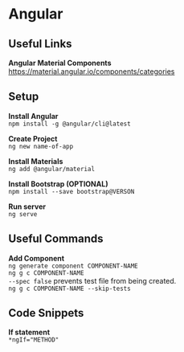 # Angular

## Useful Links  
**Angular Material Components**  
https://material.angular.io/components/categories  

## Setup
**Install Angular**  
`npm install -g @angular/cli@latest`  

**Create Project**  
`ng new name-of-app`  

**Install Materials**  
`ng add @angular/material`  

**Install Bootstrap (OPTIONAL)**  
`npm install --save bootstrap@VERSON`  

**Run server**  
`ng serve`  

## Useful Commands
**Add Component**  
`ng generate component COMPONENT-NAME`  
`ng g c COMPONENT-NAME`  
`--spec false` prevents test file from being created.  
`ng g c COMPONENT-NAME --skip-tests`  

## Code Snippets  
**If statement**  
`*ngIf="METHOD"`  
